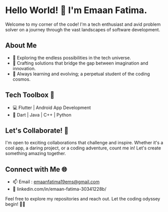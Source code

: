 # Hello World! 👋 I'm Emaan Fatima.
Welcome to my corner of the code! I'm a tech enthusiast and avid problem solver on a journey through the vast landscapes of software development.

## About Me

- 🚀 Exploring the endless possibilities in the tech universe.
- 🌟 Crafting solutions that bridge the gap between imagination and innovation.
- 🌱 Always learning and evolving; a perpetual student of the coding cosmos.

## Tech Toolbox 🧰

- 💻 Flutter | Android App Development
- 🚀 Dart | Java | C++ | Python

## Let's Collaborate! 🤝

I'm open to exciting collaborations that challenge and inspire. Whether it's a cool app, a daring project, or a coding adventure, count me in! Let's create something amazing together.

## Connect with Me 🌐

- 📫 Email : emaanfatima19ems@gmail.com
- 💼 linkedin.com/in/emaan-fatima-30341228b/

Feel free to explore my repositories and reach out. Let the coding odyssey begin! 🌈✨


<!---
Emaan-Fatima/Emaan-Fatima is a ✨ special ✨ repository because its `README.md` (this file) appears on your GitHub profile.
You can click the Preview link to take a look at your changes.
--->
